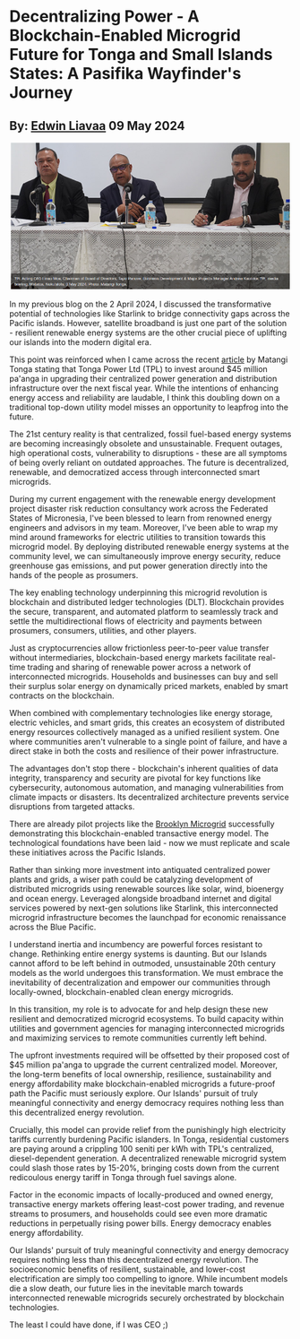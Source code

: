 # Decentralizing Power - A Blockchain-Enabled Microgrid Future for Tonga and Small Islands States: A Pasifika Wayfinder's Journey
## By: [Edwin Liavaa](https://github.com/EdwinLiavaa) 09 May 2024

<p align="center">
 <img width="500" src="https://github.com/EdwinLiavaa/liavaa.space/blob/main/blog/20240509/pic.png">
</p>

In my previous blog on the 2 April 2024, I discussed the transformative potential of technologies like Starlink to bridge connectivity gaps across the Pacific islands. However, satellite broadband is just one part of the solution - resilient renewable energy systems are the other crucial piece of uplifting our islands into the modern digital era.

This point was reinforced when I came across the recent [article](https://matangitonga.to/2024/05/07/tonga-power-invest-millions-services) by Matangi Tonga stating that Tonga Power Ltd (TPL) to invest around $45 million pa'anga in upgrading their centralized power generation and distribution infrastructure over the next fiscal year. While the intentions of enhancing energy access and reliability are laudable, I think this doubling down on a traditional top-down utility model misses an opportunity to leapfrog into the future.

The 21st century reality is that centralized, fossil fuel-based energy systems are becoming increasingly obsolete and unsustainable. Frequent outages, high operational costs, vulnerability to disruptions - these are all symptoms of being overly reliant on outdated approaches. The future is decentralized, renewable, and democratized access through interconnected smart microgrids.

During my current engagement with the renewable energy development project disaster risk reduction consultancy work across the Federated States of Micronesia, I've been blessed to learn from renowned energy engineers and advisors in my team. Moreover, I've been able to wrap my mind around frameworks for electric utilities to transition towards this microgrid model. By deploying distributed renewable energy systems at the community level, we can simultaneously improve energy security, reduce greenhouse gas emissions, and put power generation directly into the hands of the people as prosumers.

The key enabling technology underpinning this microgrid revolution is blockchain and distributed ledger technologies (DLT). Blockchain provides the secure, transparent, and automated platform to seamlessly track and settle the multidirectional flows of electricity and payments between prosumers, consumers, utilities, and other players.

Just as cryptocurrencies allow frictionless peer-to-peer value transfer without intermediaries, blockchain-based energy markets facilitate real-time trading and sharing of renewable power across a network of interconnected microgrids. Households and businesses can buy and sell their surplus solar energy on dynamically priced markets, enabled by smart contracts on the blockchain.

When combined with complementary technologies like energy storage, electric vehicles, and smart grids, this creates an ecosystem of distributed energy resources collectively managed as a unified resilient system. One where communities aren't vulnerable to a single point of failure, and have a direct stake in both the costs and resilience of their power infrastructure.

The advantages don't stop there - blockchain's inherent qualities of data integrity, transparency and security are pivotal for key functions like cybersecurity, autonomous automation, and managing vulnerabilities from climate impacts or disasters. Its decentralized architecture prevents service disruptions from targeted attacks.

There are already pilot projects like the [Brooklyn Microgrid](https://www.brooklyn.energy/brooklyn-microgrid/) successfully demonstrating this blockchain-enabled transactive energy model. The technological foundations have been laid - now we must replicate and scale these initiatives across the Pacific Islands.

Rather than sinking more investment into antiquated centralized power plants and grids, a wiser path could be catalyzing development of distributed microgrids using renewable sources like solar, wind, bioenergy and ocean energy. Leveraged alongside broadband internet and digital services powered by next-gen solutions like Starlink, this interconnected microgrid infrastructure becomes the launchpad for economic renaissance across the Blue Pacific.

I understand inertia and incumbency are powerful forces resistant to change. Rethinking entire energy systems is daunting. But our Islands cannot afford to be left behind in outmoded, unsustainable 20th century models as the world undergoes this transformation. We must embrace the inevitability of decentralization and empower our communities through locally-owned, blockchain-enabled clean energy microgrids.

In this transition, my role is to advocate for and help design these new resilient and democratized microgrid ecosystems. To build capacity within utilities and government agencies for managing interconnected microgrids and maximizing services to remote communities currently left behind.

The upfront investments required will be offsetted by their proposed cost of $45 million pa'anga to upgrade the current centralized model. Moreover, the long-term benefits of local ownership, resilience, sustainability and energy affordability make blockchain-enabled microgrids a future-proof path the Pacific must seriously explore. Our Islands' pursuit of truly meaningful connectivity and energy democracy requires nothing less than this decentralized energy revolution.

Crucially, this model can provide relief from the punishingly high electricity tariffs currently burdening Pacific islanders. In Tonga, residential customers are paying around a crippling 100 seniti per kWh with TPL's centralized, diesel-dependent generation. A decentralized renewable microgrid system could slash those rates by 15-20%, bringing costs down from the current redicoulous energy tariff in Tonga through fuel savings alone.

Factor in the economic impacts of locally-produced and owned energy, transactive energy markets offering least-cost power trading, and revenue streams to prosumers, and households could see even more dramatic reductions in perpetually rising power bills. Energy democracy enables energy affordability.

Our Islands' pursuit of truly meaningful connectivity and energy democracy requires nothing less than this decentralized energy revolution. The socioeconomic benefits of resilient, sustainable, and lower-cost electrification are simply too compelling to ignore. While incumbent models die a slow death, our future lies in the inevitable march towards interconnected renewable microgrids securely orchestrated by blockchain technologies.

The least I could have done, if I was CEO ;)

